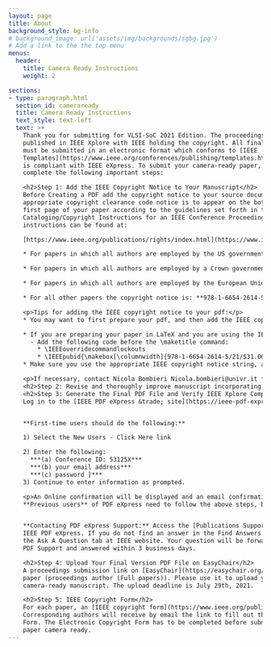 ```yaml
---
layout: page
title: About
background_style: bg-info
# background_image: url('assets/img/backgrounds/sgbg.jpg')
# Add a link to the the top menu
menus:
  header:
    title: Camera Ready Instructions
    weight: 2

sections:
- type: paragraph.html
  section_id: cameraready
  title: Camera Ready Instructions
  text_style: text-left
  text: >+
    Thank you for submitting for VLSI-SoC 2021 Edition. The proceedings will be
    published in IEEE Xplore with IEEE holding the copyright. All final manuscripts
    must be submitted in an electronic format which conforms to [IEEE
    Templates](https://www.ieee.org/conferences/publishing/templates.html){:target="_blank"} AND
    is compliant with IEEE eXpress. To submit your camera-ready paper, please
    complete the following important steps:

    <h2>Step 1: Add the IEEE Copyright Notice to Your Manuscript</h2>
    Before Creating a PDF add the copyright notice to your source document. The
    appropriate copyright clearance code notice is to appear on the bottom of the
    first page of your paper according to the guidelines set forth in the
    Cataloging/Copyright Instructions for an IEEE Conference Proceeding. Detailed
    instructions can be found at:

    [https://www.ieee.org/publications/rights/index.html](https://www.ieee.org/publications/rights/index.html){:target="_blank"}

    * For papers in which all authors are employed by the US government, the copyright notice is: **U.S. Government work not protected by U.S. copyright**

    * For papers in which all authors are employed by a Crown government (UK, Canada, and Australia), the copyright notice is: **978-1-6654-2614-5/21/$31.00 ©2021 Crown**

    * For papers in which all authors are employed by the European Union, the copyright notice is: **978-1-6654-2614-5/21/$31.00 ©2021 European Union**

    * For all other papers the copyright notice is: **978-1-6654-2614-5/21/$31.00 ©2021 IEEE**

    <p>Tips for adding the IEEE copyright notice to your pdf:</p>
    * You may want to first prepare your pdf, and then add the IEEE copyright notice separately using a pdf editing program. You can then re-print the document in pdf format and then validate it using IEEE PDF eXpress.

    * If you are preparing your paper in LaTeX and you are using the IEEEtran document class, this is an example that may help:
      - Add the following code before the \maketitle command:
        * \IEEEoverridecommandlockouts
        * \IEEEpubid{\makebox[\columnwidth]{978-1-6654-2614-5/21/$31.00~\copyright2021 IEEE \hfill} \hspace{\columnsep}\makebox[\columnwidth]{ }}
    * Make sure you use the appropriate IEEE copyright notice string, as explained above.

    <p>If necessary, contact Nicola Bombieri Nicola.bombieri@univr.it for the appropriate copyright notice.</p>
    <h2>Step 2: Revise and thoroughly improve manuscript incorporating reviewer comments</h2>
    <h2>Step 3: Generate the Final PDF File and Verify IEEE Xplore Compatibility</h2>
    Log in to the [IEEE PDF eXpress &trade; site](https://ieee-pdf-express.org/){:target="_blank"}


    **First-time users should do the following:**

    1) Select the New Users - Click Here link

    2) Enter the following:
      ***(a) Conference ID: 53125X***
      ***(b) your email address***
      ***(c) password ]***
    3) Continue to enter information as prompted.

    <p>An Online confirmation will be displayed and an email confirmation will be sent verifying your account setup.</p>
    **Previous users** of PDF eXpress need to follow the above steps, but should enter the same password that was used for previous conferences. Verify that your contact information is valid.


    **Contacting PDF eXpress Support:** Access the [Publications Support Center](https://supportcenter.ieee.org/app/answers/list/p/12){:target="_blank"} for
    IEEE PDF eXpress. If you do not find an answer in the Find Answers tab, go to
    the Ask A Question tab at IEEE website. Your question will be forwarded to IEEE
    PDF Support and answered within 3 business days.

    <h2>Step 4: Upload Your Final Version PDF File on EasyChair</h2>
    A proceedings submission link on [EasyChair](https://easychair.org/account/signin#){:target="_blank"} has been created for each accepted
    paper (proceedings author (Full papers)). Please use it to upload your
    camera-ready manuscript. The upload deadline is July 29th, 2021.

    <h2>Step 5: IEEE Copyright Form</h2>
    For each paper, an [IEEE copyright form](https://www.ieee.org/publications/rights/copyright-main.html){:target="_blank"} must be completed.
    Corresponding authors will receive by email the link to fill out the Electronic Copyright
    Form. The Electronic Copyright Form has to be completed before submitting the
    paper camera ready.
---
```

